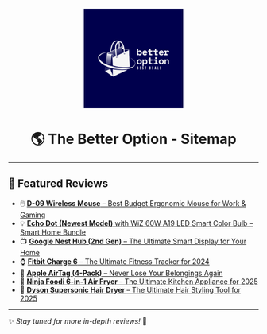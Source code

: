 <p align="center">
  <a href="https://github.com/kibetkilel/thebetteroption.com">
   <img src="https://raw.githubusercontent.com/kibetkilel/thebetteroption.com/main/logo.png" width="200px" alt="The Better Option Logo">
  </a>
</p>

<h1 align="center">🌎 The Better Option - Sitemap</h1>

---

## 📌 Featured Reviews  

<ul>
  <li>🖱️ <a href="https://github.com/kibetkilel/thebetteroption.com/blob/main/posts/best/Wireless%20Mouse_D-09.md">
    <b>D-09 Wireless Mouse</b> – Best Budget Ergonomic Mouse for Work & Gaming</a></li>

  <li>💡 <a href="https://github.com/kibetkilel/thebetteroption.com/blob/main/posts/best/echo_dot.md">
    <b>Echo Dot (Newest Model)</b> with WiZ 60W A19 LED Smart Color Bulb – Smart Home Bundle</a></li>

  <li>📺 <a href="https://github.com/kibetkilel/thebetteroption.com/blob/main/posts/best/nest_hub.md">
    <b>Google Nest Hub (2nd Gen)</b> – The Ultimate Smart Display for Your Home</a></li>

  <li>⌚ <a href="https://github.com/kibetkilel/thebetteroption.com/blob/main/posts/best/fit_bit.md">
    <b>Fitbit Charge 6</b> – The Ultimate Fitness Tracker for 2024</a></li>

  <li>📍 <a href="https://github.com/kibetkilel/thebetteroption.com/blob/main/posts/best/apple_airtag.md">
    <b>Apple AirTag (4-Pack)</b> – Never Lose Your Belongings Again</a></li>

  <li>🍳 <a href="https://github.com/kibetkilel/thebetteroption.com/blob/main/posts/best/ninja_foodi.md">
    <b>Ninja Foodi 6-in-1 Air Fryer </b> – The Ultimate Kitchen Appliance for 2025</a></li>

<li>📍 <a href="https://github.com/kibetkilel/thebetteroption.com/blob/main/posts/best/supersonic.md">
    <b>Dyson Supersonic Hair Dryer </b> – The Ultimate Hair Styling Tool for 2025 </a>

</li>
    
</ul>

---

✨ *Stay tuned for more in-depth reviews!* 🚀  
